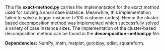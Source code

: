 This file **exact-method.py** carries the implementation for the exact method used for solving a small case instance. Meanwhile, this implementation failed to solve a bigger instance (>100 customer nodes). Hence the cluster-based decomposition method was implemented which successfully solved a variety of case instance sizes. The implementation of the cluster-based decomposition method can be found in the **decomposition-method.py** file.

**Dependencies:**
NumPy,
math,
matplot,
gurobipy,
pdist, 
squareform.
